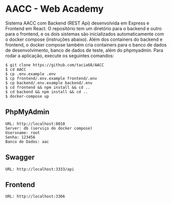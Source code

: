 # AACC - Web Academy

Sistema AACC com Backend (REST Api) desenvolvida em Express e Frontend em React. O repositório tem um diretório para o backend e outro para o frontend, e os dois sistemas são inicializados automaticamente com o docker compose (instruções abaixo). Além dos containers do backend e frontend, o docker compose também cria containers para o banco de dados de desenvolvimento, banco de dados de teste, além do phpmyadmin. Para rodar a aplicação, execute os seguintes comandos:

```
$ git clone https://github.com/tacia68/AACC
$ cd AACC
$ cp .env.example .env
$ cp frontend/.env.example frontend/.env
$ cp backend/.env.example backend/.env
$ cd frontend && npm install && cd ..
$ cd backend && npm install && cd ..
$ docker-compose up
```

## PhpMyAdmin

```
URL: http://localhost:8010
Server: db (serviço do docker compose)
Usersname: root
Senha: 123456
Banco de Dados: aac
```

## Swagger
```
URL: http://localhost:3333/api
```

## Frontend
```
URL: http://localhost:3366
```
